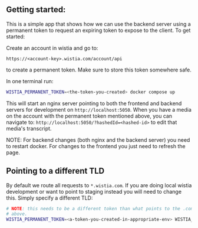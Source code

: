 ## Getting started:

This is a simple app that shows how we can use the backend server using a permanent token to request
an expiring token to expose to the client. To get started:

Create an account in wistia and go to:

`https://<account-key>.wistia.com/account/api`

to create a permanent token. Make sure to store this token somewhere safe.

In one terminal run:

```sh
WISTIA_PERMANENT_TOKEN=<the-token-you-created> docker compose up
```

This will start an nginx server pointing to both the frontend and backend
servers for development on `http://localhost:5050`. When you have a media
on the account with the permanent token mentioned above, you can navigate to:
`http://localhost:5050/?hashedId=<hashed-id>` to edit that media's transcript.

NOTE: For backend changes (both nginx and the backend server) you need to
restart docker. For changes to the frontend you just need to refresh the page.

## Pointing to a different TLD

By default we route all requests to `*.wistia.com`. If you are doing local wistia
development or want to point to staging instead you will need to change this. Simply
specify a different TLD:

```sh
# NOTE: this needs to be a different token than what points to the .com mentioned
# above.
WISTIA_PERMANENT_TOKEN=<a-token-you-created-in-appropriate-env> WISTIA_TLD=io docker compose up
```
